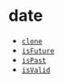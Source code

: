 # date

- [`clone`](./clone)
- [`isFuture`](./is-future)
- [`isPast`](./is-past)
- [`isValid`](./is-valid)
